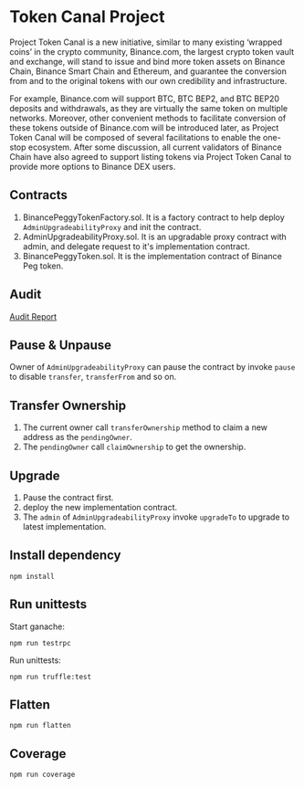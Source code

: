 # Token Canal Project
Project Token Canal is a new initiative, similar to many existing ‘wrapped coins’ in the crypto community, Binance.com, the largest crypto token vault and exchange, will stand to issue and bind more token assets on Binance Chain, Binance Smart Chain and Ethereum, and guarantee the conversion from and to the original tokens with our own credibility and infrastructure.

For example, Binance.com will support BTC, BTC BEP2, and BTC BEP20 deposits and withdrawals, as they are virtually the same token on multiple networks. Moreover, other convenient methods to facilitate conversion of these tokens outside of Binance.com will be introduced later, as Project Token Canal will be composed of several facilitations to enable the one-stop ecosystem. After some discussion, all current validators of Binance Chain have also agreed to support listing tokens via Project Token Canal to provide more options to Binance DEX users.

## Contracts

1. BinancePeggyTokenFactory.sol. It is a factory contract to help deploy `AdminUpgradeabilityProxy` and init the contract.
2. AdminUpgradeabilityProxy.sol. It is an upgradable proxy contract with admin, and delegate request to it's implementation contract.
3. BinancePeggyToken.sol. It is the implementation contract of Binance Peg token.

## Audit

[Audit Report](https://github.com/binance-chain/token-canal-project/blob/master/REP-Binance_Peggy_Token-23_10_2020.pdf)

## Pause & Unpause

Owner of `AdminUpgradeabilityProxy` can pause the contract by invoke `pause` to disable `transfer`, `transferFrom` and so on.

## Transfer Ownership

1. The current owner call `transferOwnership` method to claim a new address as the `pendingOwner`.
2. The `pendingOwner` call `claimOwnership` to get the ownership.

## Upgrade
1. Pause the contract first.
2. deploy the new implementation contract.
3. The `admin` of `AdminUpgradeabilityProxy` invoke `upgradeTo` to upgrade to latest implementation.

## Install dependency

```shell script
npm install
```

## Run unittests

Start ganache:
```shell script
npm run testrpc
```

Run unittests:
```shell script
npm run truffle:test
```

## Flatten

```shell script
npm run flatten
```

## Coverage

```shell script
npm run coverage
```
